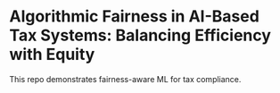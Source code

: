 # Algorithmic Fairness in AI-Based Tax Systems: Balancing Efficiency with Equity
This repo demonstrates fairness-aware ML for tax compliance.
